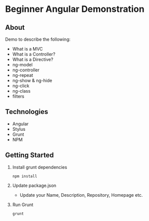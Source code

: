 # Beginner Angular Demonstration

## About
Demo to describe the following:
* What is a MVC
* What is a Controller?
* What is a Directive?
* ng-model
* ng-controller
* ng-repeat
* ng-show & ng-hide
* ng-click
* ng-class
* filters

## Technologies
* Angular
* Stylus
* Grunt
* NPM

## Getting Started
1. Install grunt dependencies
	
	```
	npm install
	```
2. Update package.json
	* Update your Name, Description, Repository, Homepage etc.
3. Run Grunt
	
	``` 
	grunt
	```